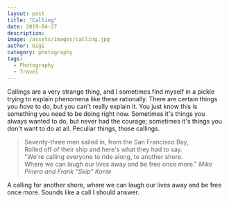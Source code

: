 ```yaml
---
layout: post
title: "Calling"
date: 2019-04-27
description:
image: /assets/images/calling.jpg
author: Gigi
category: photography
tags:
  - Photography
  - Travel
---
```


Callings are a very strange thing, and I sometimes find myself in a pickle
trying to explain phenomena like these rationally. There are certain things
you _have_ to do, but you can't really explain it. You just know
this is something you need to be doing right now. Sometimes it's things you
always wanted to do, but never had the courage; sometimes it's things you
don't want to do at all. Peculiar things, those callings.

> Seventy-three men sailed in, from the San Francisco Bay,<br/>
> Rolled off of their ship and here's what they had to say.<br/>
> "We're calling everyone to ride along, to another shore.<br/>
> Where we can laugh our lives away and be free once more."
> <cite>Mike Pinera and Frank "Skip" Konte</cite>

A calling for another shore, where we can laugh our lives away and be free
once more. Sounds like a call I should answer.
